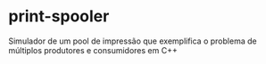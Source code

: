 # print-spooler
Simulador de um pool de impressão que exemplifica o problema de múltiplos produtores e consumidores em C++
